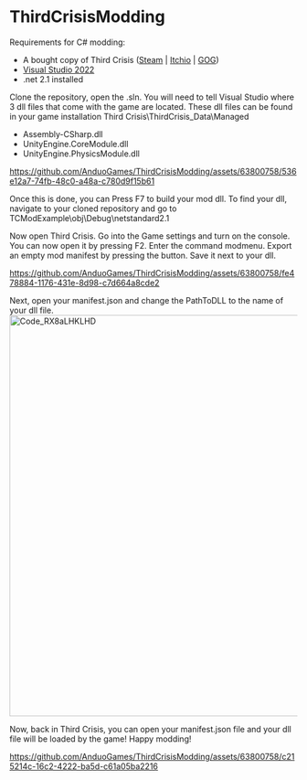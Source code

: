 # ThirdCrisisModding

Requirements for C# modding:
- A bought copy of Third Crisis ([Steam](https://store.steampowered.com/app/1260820/Third_Crisis/) | [Itchio](https://anduogames.itch.io/third-crisis) | [GOG](https://www.gog.com/en/game/third_crisis))
- [Visual Studio 2022](https://visualstudio.microsoft.com/downloads/)
- .net 2.1 installed


Clone the repository, open the .sln. You will need to tell Visual Studio where 3 dll files that come with the game are located. These dll files can be found in your game installation Third Crisis\ThirdCrisis_Data\Managed
- Assembly-CSharp.dll
- UnityEngine.CoreModule.dll
- UnityEngine.PhysicsModule.dll

https://github.com/AnduoGames/ThirdCrisisModding/assets/63800758/536e12a7-74fb-48c0-a48a-c780d9f15b61

Once this is done, you can Press F7 to build your mod dll. To find your dll, navigate to your cloned repository and go to 
TCModExample\obj\Debug\netstandard2.1

Now open Third Crisis.
Go into the Game settings and turn on the console. You can now open it by pressing F2. Enter the command modmenu.
Export an empty mod manifest by pressing the button. Save it next to your dll.

https://github.com/AnduoGames/ThirdCrisisModding/assets/63800758/fe478884-1176-431e-8d98-c7d664a8cde2

Next, open your manifest.json and change the PathToDLL to the name of your dll file.
<img width="702" alt="Code_RX8aLHKLHD" src="https://github.com/AnduoGames/ThirdCrisisModding/assets/63800758/ccd0932d-6181-4147-907d-d16b1079195e">

Now, back in Third Crisis, you can open your manifest.json file and your dll file will be loaded by the game!
Happy modding!

https://github.com/AnduoGames/ThirdCrisisModding/assets/63800758/c215214c-16c2-4222-ba5d-c61a05ba2216

